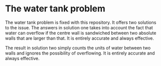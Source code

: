 # The water tank problem
The water tank problem is fixed with this repository. It offers two solutions to the issue.
The answers in solution one takes into account the fact that water can overflow if the centre wall is sandwiched between two absolute walls that are larger than that.  It is entirely accurate and always effective.

The result in solution two simply counts the units of water between two walls and ignores the possibility of overflowing. It is entirely accurate and always effective.

